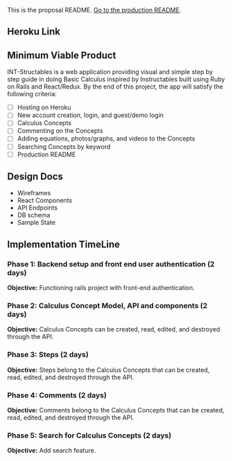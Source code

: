 This is the proposal README. [Go to the production README](https://github.com/idannyou/int_structables).

## Heroku Link

## Minimum Viable Product

  INT-Structables is a web application providing visual and simple step by step guide in doing Basic Calculus inspired by Instructables built using Ruby on Rails and React/Redux. By the end of this project, the app will satisfy the following criteria:

  - [ ] Hosting on Heroku
  - [ ] New account creation, login, and guest/demo login
  - [ ] Calculus Concepts
  - [ ] Commenting on the Concepts
  - [ ] Adding equations, photos/graphs, and videos to the Concepts
  - [ ] Searching Concepts by keyword
  - [ ] Production README

## Design Docs
* Wireframes
* React Components
* API Endpoints
* DB schema
* Sample State

## Implementation TimeLine

### Phase 1: Backend setup and front end user authentication (2 days)

**Objective:** Functioning rails project with front-end authentication.

### Phase 2: Calculus Concept Model, API and components (2 days)

**Objective:** Calculus Concepts can be created, read, edited, and destroyed through the API.

### Phase 3: Steps (2 days)

**Objective:** Steps belong to the Calculus Concepts that can be created, read, edited, and destroyed through the API.

### Phase 4: Comments (2 days)

**Objective:** Comments belong to the Calculus Concepts that can be created, read, edited, and destroyed through the API.

### Phase 5: Search for Calculus Concepts (2 days)

**Objective:** Add search feature.
